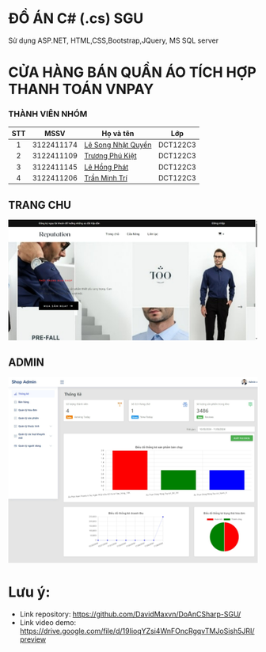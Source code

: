 # ĐỒ ÁN C# (.cs) SGU
Sử dụng ASP.NET, HTML,CSS,Bootstrap,JQuery, MS SQL server
# CỬA HÀNG BÁN QUẦN ÁO TÍCH HỢP THANH TOÁN VNPAY

### THÀNH VIÊN NHÓM
| STT |    MSSV    | Họ và tên                                                                   | Lớp |
| :-: | :--------: | --------------------------------------------------------------------------- | -------- |
|  1  | 3122411174 | [Lê Song Nhật Quyền](https://www.facebook.com/songquyen.it.vn)              | DCT122C3 |
|  2  | 3122411109 | [Trương Phú Kiệt](https://www.facebook.com/kiet.chuong.54)                  | DCT122C3 |
|  3  | 3122411145 | [Lê Hồng Phát](https://www.facebook.com/fatle44)                            | DCT122C3 |
|  4  | 3122411206 | [Trần Minh Trí](https://www.facebook.com/Pykechu)                           | DCT122C3 |

## TRANG CHU 
![alt text](./img/homepage.jpeg)

## ADMIN
![alt text](./img/admin_dashboard.jpeg)

# Lưu ý: 
- Link repository: https://github.com/DavidMaxvn/DoAnCSharp-SGU/
- Link video demo: https://drive.google.com/file/d/19IioqYZsi4WnFOncRgqvTMJoSish5JRI/preview
